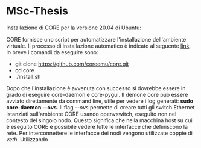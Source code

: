# MSc-Thesis

Installazione di CORE per la versione 20.04 di Ubuntu:

CORE fornisce uno script per automatizzare l'installazione dell'ambiente virtuale. Il processo di installazione automatico è indicato al seguente [link](https://coreemu.github.io/core/install.html#automated-install). In breve i comandi da eseguire sono:
* git clone https://github.com/coreemu/core.git
*  cd core
* ./install.sh 

Dopo che l'installazione è avvenuta con successo si dovrebbe essere in grado di eseguire core-daemon e core-pygui. Il demone core può essere avviato direttamente da command line, utile per vedere i log generati: **sudo core-daemon --ovs**. Il flag *--ovs* permette di creare tutti gli switch Ethernet istanziati sull'ambiente CORE usando openvswitch, eseguito non nel contesto del singolo nodo. Questo significa che nella macchina host su cui è eseguito CORE è possibile vedere tutte le interfacce che definiscono la rete. Per interconnettere le interfacce dei nodi vengono utilizzate coppie di *veth*. Utilizzando 
